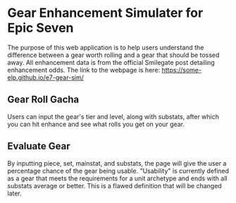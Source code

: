 # Gear Enhancement Simulater for Epic Seven
The purpose of this web application is to help users understand the difference between a gear worth rolling and a gear that should be tossed away. All enhancement data is from the official Smilegate post detailing enhancement odds.
The link to the webpage is here: https://some-elp.github.io/e7-gear-sim/
## Gear Roll Gacha
Users can input the gear's tier and level, along with substats, after which you can hit enhance and see what rolls you get on your gear.
## Evaluate Gear
By inputting piece, set, mainstat, and substats, the page will give the user a percentage chance of the gear being usable. "Usability" is currently defined as a gear that meets the requirements for a unit archetype and ends with all substats average or better. This is a flawed definition that will be changed later.
